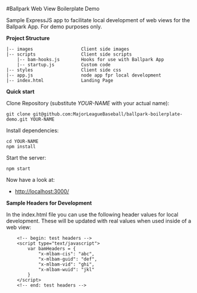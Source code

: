 #Ballpark Web View Boilerplate Demo

Sample ExpressJS app to facilitate local development of web views for the Ballpark App.  For demo purposes only.

<summary><b>Project Structure</b></summary><p>

    |-- images                  Client side images
    |-- scripts                 Client side scripts
    	|--	bam-hooks.js		Hooks for use with Ballpark App
		|-- startup.js			Custom code
    |-- styles                  Client side css
    |-- app.js          		node app fpr local development
    |-- index.html      		Landing Page

</p>

<summary><b>Quick start</b></summary><p>

Clone Repository (substitute *YOUR-NAME* with your actual name):

	git clone git@github.com:MajorLeagueBaseball/ballpark-boilerplate-demo.git YOUR-NAME

Install dependencies:

	cd YOUR-NAME
	npm install

Start the server:

    npm start

Now have a look at:

* [http://localhost:3000/](http://localhost:3000/)

</p>

<summary><b>Sample Headers for Development</b></summary><p>

In the index.html file you can use the following header values for local development.  These will be updated with real values when used inside of a web view:

	    <!-- begin: test headers -->
		<script type="text/javascript">
			var bamHeaders = {
				"x-mlbam-cis": "abc",
				"x-mlbam-guid": "def",
				"x-mlbam-vid": "ghi",
				"x-mlbam-wuid": "jkl"
			}
		</script>
        <!-- end: test headers -->